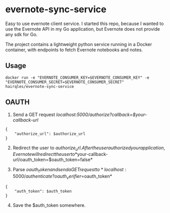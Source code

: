 # evernote-sync-service

Easy to use evernote client service. I started this repo, because I wanted to use the Evernote API in my Go application, but Evernote does not provide any sdk for Go.

The project contains a lightweight python service running in a Docker container, with endpoints to fetch Evernote notebooks and notes. 

Usage
-----
```
docker run -e "EVERNOTE_CONSUMER_KEY=$EVERNOTE_CONSUMER_KEY" -e "EVERNOTE_CONSUMER_SECRET=$EVERNOTE_CONSUMER_SECRET" hairqles/evernote-sync-service
```

OAUTH
-----
1. Send a GET request *localhost:5000/authorize?callback=$your-callback-url*
```
{
    "authorize_url": $authorize_url
}
```

2. Redirect the user to $authorize_url. After the user authorized your application, Evernote will redirect the user to *$your-callback-url/oauth_token=$oauth_token=false*

3. Parse $oauth_token and send a GET request to *localhost:5000/authenticate?oauth_verifier=$oauth_token*
```
{
    "auth_token": $auth_token
}
```

4. Save the $auth_token somewhere.